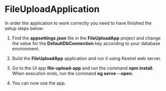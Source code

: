 # FileUploadApplication

In order the application to work correctly you need to have finished the setup steps below:

1. Find the **appsettings.json** file in the **FileUploadApp** project and change the value for the **DefaultDbConnection** key according to your database environment.

3. Build the **FileUploadApp** application and run it using Kestrel web server.

4. Go to the UI app **file-upload-app** and run the command **npm install**. When execution ends, run the command **ng serve --open**.

5. You can now use the app.
